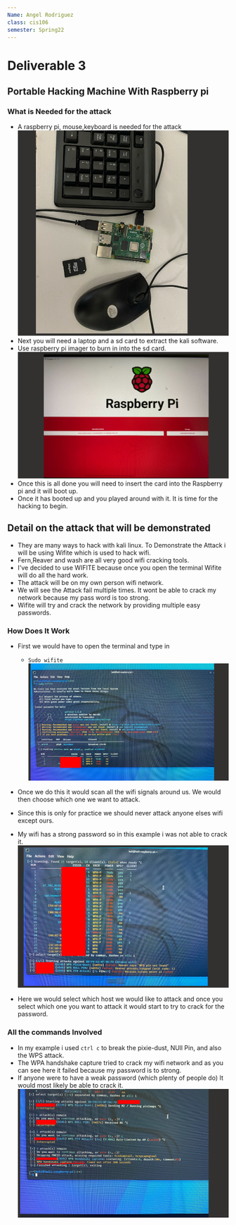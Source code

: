 ```yaml
---
Name: Angel Rodriguez
class: cis106
semester: Spring22
---
```

# Deliverable 3

## Portable Hacking Machine With Raspberry pi

### What is Needed for the attack
* A raspberry pi, mouse,keyboard is needed for the attack 
  ![rasp](rasp.png)
* Next you will need a laptop and a sd card to extract the kali software.
* Use raspberry pi imager to burn in into the sd card.
  ![imager](imager.png)
* Once this is all done you will need to insert the card into the Raspberry pi and it will boot up.
* Once it has booted up and you played around with it. It is time for the hacking to begin.
  
## Detail on the attack that will be demonstrated
* They are many ways to hack with kali linux. To Demonstrate the Attack i will be using Wifite which is used to hack wifi. 
* Fern,Reaver and wash are all very good wifi cracking tools.
* I've decided to use WIFITE because once you open the terminal Wifite will do all the hard work.
* The attack will be on my own person wifi network.
* We will see the Attack fail multiple times. It wont be able to crack my network because my pass word is too strong.
* Wifite will try and crack the network by providing multiple easy passwords.


### How Does It Work
* First we would have to open the terminal and type in 
  * `Sudo wifite`
  ![sudo](sudo..png)
* Once we do this it would scan all the wifi signals around us. We would then choose which one we want to attack.

* Since this is only for practice we should never attack anyone elses wifi except ours. 
* My wifi has a strong password so in this example i was not able to crack it.
  ![sudo](sudopt2.png)
* Here we would select which host we would like to attack and once you select which one you want to attack it would start to try to crack for the password.



### All the commands Involved
* In my example i used `ctrl c` to break the pixie-dust, NUll Pin, and also the WPS attack.
* The WPA handshake capture tried to crack my wifi network and as you can see here it failed because my password is to strong. 
* If anyone were to have a weak password (which plenty of people do) It would most likely be able to crack it.
  ![cracking](cracking.png)
